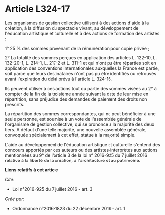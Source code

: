 # Article L324-17

Les organismes de gestion collective utilisent à des actions d'aide à la création, à la diffusion du spectacle vivant, au
développement de l'éducation artistique et culturelle et à des actions de formation des artistes : 

1° 25 % des sommes provenant de la rémunération pour copie privée ; 

2° La totalité des sommes perçues en application des articles L. 122-10, L. 132-20-1, L. 214-1, L. 217-2 et L. 311-1 et qui
n'ont pu être réparties soit en application des conventions internationales auxquelles la France est partie, soit parce que
leurs destinataires n'ont pas pu être identifiés ou retrouvés avant l'expiration du délai prévu à l'article L. 324-16. 

Ils peuvent utiliser à ces actions tout ou partie des sommes visées au 2° à compter de la fin de la troisième année suivant
la date de leur mise en répartition, sans préjudice des demandes de paiement des droits non prescrits. 

La répartition des sommes correspondantes, qui ne peut bénéficier à une seule personne, est soumise à un vote de l'assemblée
générale de l'organisme de gestion collective, qui se prononce à la majorité des deux tiers. A défaut d'une telle majorité,
une nouvelle assemblée générale, convoquée spécialement à cet effet, statue à la majorité simple. 

L'aide au développement de l'éducation artistique et culturelle s'entend des concours apportés par des auteurs ou des
artistes-interprètes aux actions mentionnées au 9° de l'article 3 de la loi n° 2016-925 du 7 juillet 2016 relative à la
liberté de la création, à l'architecture et au patrimoine.

**Liens relatifs à cet article**

_Cite_:

  - Loi n°2016-925 du 7 juillet 2016 - art. 3

_Créé par_:

  - Ordonnance n°2016-1823 du 22 décembre 2016 - art. 1
